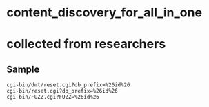 # content_discovery_for_all_in_one
# collected from researchers

## Sample

```
cgi-bin/dmt/reset.cgi?db_prefix=%26id%26
cgi-bin/reset.cgi?db_prefix=%26id%26
cgi-bin/FUZZ.cgi?FUZZ=%26id%26
```
